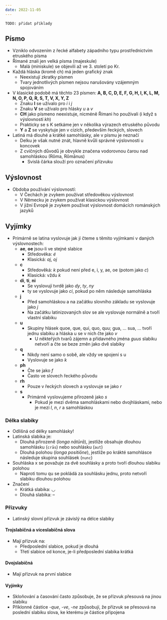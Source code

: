 ```yaml
---
date: 2022-11-05
---
```

`TODO: přidat příklady`

## Písmo
- Vzniklo odvozením z řecké alfabety západního typu prostřednictvím etruského písma
- Římané znali jen velká písma (majeskule)
    - Malá (miniskule) se objevili až ve 3. století po Kr.
- Každá hláska (kromě ch) má jeden grafický znak
    - Neexistují zkratky písmen
    - Tvary jednotlivých písmen nejsou narušovány vzájemným spojováním
- V klasické podobě má těchto 23 písmen: **A, B, C, D, E, F, G, H, I, K, L, M, N, O, P, Q, R, S, T, V, X, Y, Z**
    - Znaku **I** se užívalo pro *i* i *j*
    - Znaku **V** se užívalo pro hlásky *u* a *v*
    - **CH** jako písmeno neexistuje, nicméně Římani ho používali (i když s výslovností *kh*)
    - Prakticky se s K setkáme jen v několika výrazech etruského původu
    - **Y** a **Z** se vyskytuje jen v cizích, především řeckých, slovech
- Latiná má dlouhé a krátké samohlásky, ale v písmu je neznačí
    - Delku je však nutné znát, hlavně kvůli správné výslovnosti u koncovek
    - Z cvičných důvodů je obvykle značena vodorovnou čarou nad samohláskou (Rōma, Rōmānus)
        - Svislá čárka slouží pro označení přízvuku

## Výslovnost
- Obdoba používání výslovností:
    - V Čechách je zvykem používat středověkou výslovnost
    - V Německu je zvykem používat klasickou výslovnost
    - V jižní Evropě je zvykem používat výslovnost domácích románských jazyků

## Vyjímky
- Primárně se latina vyslovuje jak jí čteme s těmito vyjímkami v daných výslovnostech:
    - **ae**, **oe** jsou-li ve stejné slabice
        - Středovéka: *é*
        - Klasická: *aj*, *oj*
    - **c**
        - Středověká: *k* pokud není před e, i, y, ae, oe (potom jako *c*)
        - Klasická: vždu *k*
    - **di**, **ti**, **ni**
        - Se vyslovují tvrdě jako *dy*, *ty*, *ny*
        - ty se vyslovuje jako *ci*, pokud po něm následuje samohláska
    - **j**
        - Před samohláskou a na začátku slovního základu se vyslovuje jako *j*
        - Na začátku latinizovaných slov se ale vyslovuje normálně a tvoří vlastní slabiku
    - **u**
        - Skupiny hlásek quoe, que, qui, quo, quu; gua, ... sua, ... tvoří jednu slabiku a hláska u se v nich čte jako *v*
            - U někteřých tvarů zájemn a přídavného jména *guus* slabiku netvoří a čte se beze změn jako dvě slabiky
    - **q**
        - Nikdy není samo o sobě, ale vždy ve spojení s u
        - Vyslovuje se jako *k*
    - **ph**
        - Čte se jako *f*
        - Často ve slovech řeckého původu
    - **rh**
        - Pouze v řeckých slovech a vyslovuje se jako *r*
    - **s**
        - Primárně vyslovujeme přirozeně jako *s*
            - Pokud je mezi dvěma samohláskami nebo dvojhláskami, nebo je mezi *l*, *n*, *r* a samohláskou

### Délka slabiky
- Odlišná od délky samohlásky!
- Latinská slabika je:
    - Dlouhá přirozeně (*longa nātūrā*), jestliže obsahuje dlouhou samohlásku (`crās`) nebo souhlásku (`aut`)
    - Dlouhá polohou (*longa positiōne*), jestliže po krákté samohlásce následuje skupina souhlásek (`nunc`)
- Souhláska x se považuje za dvě souhlásky a proto tvoří dlouhou slabiku polohou
    - Naproti tomu qu se pokládá za souhlásku jednu, proto netvoří slabiku dlouhou polohou
- Značení
    - Krátká slabika: ◡
    - Dlouhá slabika: –

### Přízvuky
- Latinský slovní přízvuk je závislý na délce slabiky

#### Trojslabičná a víceslabičná slova
- Mají přízvuk na:
    - Předposlední slabice, pokud je dlouhá
    - Třetí slabice od konce, je-li předposlední slabika krátká

#### Dvojslabičná
- Mají přízvuk na první slabice

#### Vyjímky
- Skloňování a časování často způsobuje, že se přízvuk přesouvá na jinou slabiku
- Příklonné částice *-que*, *-ve*, *-ne* způsobují, že přízvuk se přesouvá na poslední slabiku slova, ke kterému je částice připojena